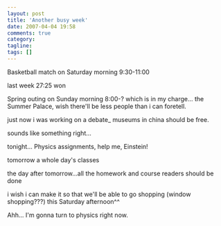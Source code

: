 ```yaml
---
layout: post
title: 'Another busy week'
date: 2007-04-04 19:58
comments: true
category: 
tagline: 
tags: []
---
```

    

Basketball match on Saturday morning 9:30-11:00

last week 27:25 won

Spring outing on Sunday morning 8:00-? which is in my charge... the Summer Palace, wish there'll be less people than i can foretell.

just now i was working on a debate_ museums in china should be free.

sounds like something right...

tonight... Physics assignments, help me, Einstein!

tomorrow a whole day's classes

the day after tomorrow...all the homework and course readers should be done

i wish i can make it so that we'll be able to go shopping (window shopping???) this Saturday afternoon^^

Ahh... I'm gonna turn to physics right now.
